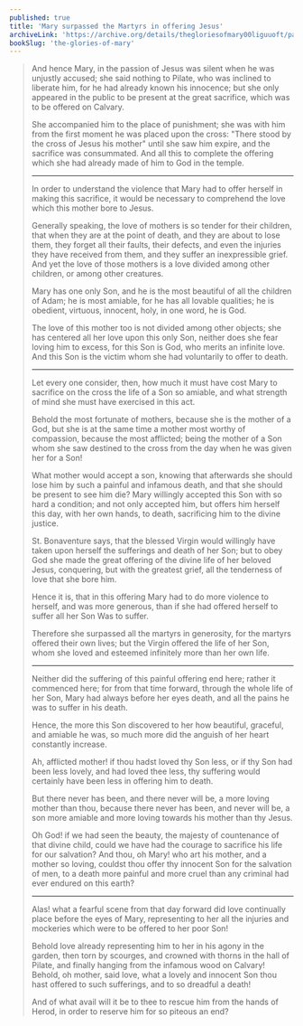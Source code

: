 ```yaml
---
published: true
title: 'Mary surpassed the Martyrs in offering Jesus'
archiveLink: 'https://archive.org/details/thegloriesofmary00liguuoft/page/464?view=theater'
bookSlug: 'the-glories-of-mary'
---
```


> And hence Mary, in the passion of Jesus was silent when he was unjustly accused; she said nothing to Pilate, who was inclined to liberate him, for he had already known his innocence; but she only appeared in the public to be present at the great sacrifice, which was to be offered on Calvary.
>
> She accompanied him to the place of punishment; she was with him from the first moment he was placed upon the cross: "There stood by the cross of Jesus his mother" until she saw him expire, and the sacrifice was consummated. And all this to complete the offering which she had already made of him to God in the temple.
>
> ---
>
> In order to understand the violence that Mary had to offer herself in making this sacrifice, it would be necessary to comprehend the love which this mother bore to Jesus.
>
> Generally speaking, the love of mothers is so tender for their children, that when they are at the point of death, and they are about to lose them, they forget all their faults, their defects, and even the injuries they have received from them, and they suffer an inexpressible grief. And yet the love of those mothers is a love divided among other children, or among other creatures.
>
> Mary has one only Son, and he is the most beautiful of all the children of Adam; he is most amiable, for he has all lovable qualities; he is obedient, virtuous, innocent, holy, in one word, he is God.
>
> The love of this mother too is not divided among other objects; she has centered all her love upon this only Son, neither does she fear loving him to excess, for this Son is God, who merits an infinite love. And this Son is the victim whom she had voluntarily to offer to death.
>
> ---
>
> Let every one consider, then, how much it must have cost Mary to sacrifice on the cross the life of a Son so amiable, and what strength of mind she must have exercised in this act.
>
> Behold the most fortunate of mothers, because she is the mother of a God, but she is at the same time a mother most worthy of compassion, because the most afflicted; being the mother of a Son whom she saw destined to the cross from the day when he was given her for a Son!
>
> What mother would accept a son, knowing that afterwards she should lose him by such a painful and infamous death, and that she should be present to see him die? Mary willingly accepted this Son with so hard a condition; and not only accepted him, but offers him herself this day, with her own hands, to death, sacrificing him to the divine justice.
>
> St. Bonaventure says, that the blessed Virgin would willingly have taken upon herself the sufferings and death of her Son; but to obey God she made the great offering of the divine life of her beloved Jesus, conquering, but with the greatest grief, all the tenderness of love that she bore him.
>
> Hence it is, that in this offering Mary had to do more violence to herself, and was more generous, than if she had offered herself to suffer all her Son Was to suffer.
>
> Therefore she surpassed all the martyrs in generosity, for the martyrs offered their own lives; but the Virgin offered the life of her Son, whom she loved and esteemed infinitely more than her own life.
>
> ---
>
> Neither did the suffering of this painful offering end here; rather it commenced here; for from that time forward, through the whole life of her Son, Mary had always before her eyes death, and all the pains he was to suffer in his death.
>
> Hence, the more this Son discovered to her how beautiful, graceful, and amiable he was, so much more did the anguish of her heart constantly increase.
>
> Ah, afflicted mother! if thou hadst loved thy Son less, or if thy Son had been less lovely, and had loved thee less, thy suffering would certainly have been less in offering him to death.
>
> But there never has been, and there never will be, a more loving mother than thou, because there never has been, and never will be, a son more amiable and more loving towards his mother than thy Jesus.
>
> Oh God! if we had seen the beauty, the majesty of countenance of that divine child, could we have had the courage to sacrifice his life for our salvation? And thou, oh Mary! who art his mother, and a mother so loving, couldst thou offer thy innocent Son for the salvation of men, to a death more painful and more cruel than any criminal had ever endured on this earth?
>
> ---
>
> Alas! what a fearful scene from that day forward did love continually place before the eyes of Mary, representing to her all the injuries and mockeries which were to be offered to her poor Son!
>
> Behold love already representing him to her in his agony in the garden, then torn by scourges, and crowned with thorns in the hall of Pilate, and finally hanging from the infamous wood on Calvary! Behold, oh mother, said love, what a lovely and innocent Son thou hast offered to such sufferings, and to so dreadful a death!
>
> And of what avail will it be to thee to rescue him from the hands of Herod, in order to reserve him for so piteous an end?